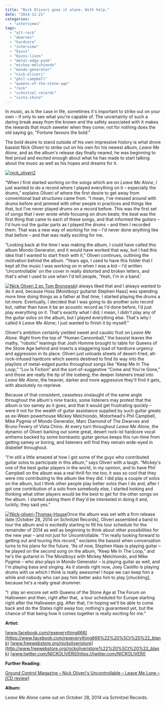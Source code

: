 ```yaml
---
title: "Nick Oliveri goes it alone. With help."
date: "2014-11-21"
categories: 
  - "interviews"
tags: 
  - "alt-rock"
  - "dwarves"
  - "hardcore"
  - "interview"
  - "kyuss"
  - "kyuss-lives"
  - "metal-edge-punk"
  - "mickey-melchiondo"
  - "mondo-generator"
  - "nick-oliveri"
  - "phil-campbell"
  - "queens-of-the-stone-age"
  - "rock"
  - "schnitzel-records"
  - "vista-chino"
---
```


In music, as is the case in life, sometimes it's important to strike out on your own – if only to see what you're capable of. The uncertainty of such a daring break away from the known and the safety associated with it makes the rewards that much sweeter when they come; not for nothing does the old saying go, "Fortune favours the bold."

The bold desire to stand outside of his own impressive history is what drove bassist Nick Oliveri to strike out on his own for his newest album, _Leave Me Alone_, and as the album's release day finally neared, he was beginning to feel proud and excited enough about what he has made to start talking about the music as well as his hopes and dreams for it.

[![nick_oliveri2](https://hellbound.ca/wp-content/uploads/2014/10/nick_oliveri2.jpg)](https://hellbound.ca/wp-content/uploads/2014/10/nick_oliveri2.jpg)

“When I first started working on the songs which are on _Leave Me Alone_, I just wanted to do a record where I played everything on it – especially the drums,” explains Oliveri of where the first desire to get away from conventional bad structures came from. “I mean, I've messed around with drums before and jammed with other people in practices and things like that, but I've never played drums on a record before. This was the first set of songs that I ever wrote while focusing on drum beats; the beat was the first thing that came to each of these songs, and that informed the guitars – I'd hum out the guitar parts as I played the drums – and then I recorded them. That was a new way of working for me – I'd never done anything like that before – and that was really exciting for me.

“Looking back at the time I was making the album, I could have called this album Mondo Generator, and it would have worked that way, but I had this idea that I wanted to start fresh with it,” Oliveri continues, outlining the motivation behind the album. “Years ago, I used to have this folder that I kept all the music I was working on in when I was a kid – I'd written 'Uncontrollable' on the cover in really distorted and broken letters, and that's what I used to use when I'd tell people, 'Yeah, I'm in a band.'

[![Nick Oliveri 2 pc Tom Bronowski](https://hellbound.ca/wp-content/uploads/2014/10/Nick-Oliveri-2-pc-Tom-Bronowski-200x300.jpg)](https://hellbound.ca/wp-content/uploads/2014/10/Nick-Oliveri-2-pc-Tom-Bronowski.jpg)I always liked that and I always wanted to do it and, because Hoss \[Moistboyz guitarist Stephen Haas\] was spending more time doing things as a father at that time, I started playing the drums a lot more. Eventually, I decided that I was going to do another solo record but, rather than have it be an acoustic record as I'd done before, I'd just play everything on it. That's exactly what I did; I mean, I didn't play any of the guitar solos on the album, but I played everything else. That's why I called it _Leave Me Alone_; I just wanted to finish it by myself.”

Oliveri's ambition certainly yielded sweet and caustic fruit on _Leave Me Alone_. Right from the top of “Human Cannonball,” the bassist leaves the mathy, “robotic” leanings that Josh Homme brought to table for Queens of the Stone Age behind and inserts a staggering load of hardcore urgency and aggression in its place. Oliveri just unloads sheets of desert-fried, alt-rock-infused hardcore which seems destined to find its way into the playlists of metal-edged punks throughout songs like “Keep Me In The Loop,” “Luv Is Fiction” and the sort-of-suggestive “Come and You're Gone,” and those are really the tip of the iceberg; the deeper listeners tread into _Leave Me Alone_, the heavier, darker and more aggressive they'll find it gets, with absolutely no reprieve.

Because of that consistent, ceaseless onslaught of the same angle throughout the album's nine tracks, some listeners may protest that the album is too samey as it goes, and that it would get frustrating quickly – were it not for the wealth of guitar assistance supplied by such guitar greats as ex-Ween powerhouse Mickey Melchiondo, Motorhead's Phil Campbell, Mike Pygmie of Mondo Generator, Marc Diamond of The Dwarves and Bruno Fevery of Vista Chino. At every turn throughout _Leave Me Alone_, the dynamic of Oliveri barking out some great, desert rock-ist hardcore vocal anthems backed by some bombastic guitar genius keeps this run-time from getting samey or boring, and listeners will find they remain wide-eyed in disbelief throughout.

“I'm still a little amazed at how I got some of the guys who contributed guitar solos to participate in this album,” says Oliveri with a laugh. “Mickey's one of the best guitar players in the world, in my opinion, and to have Phil Campbell on the album was a real thrill for me too; it was so cool that they were into contributing to the album like they did. I did play a couple of solos on the album, but I think other people play better solos than I do and, after I got one contribution of a solo from somebody else, I started looking and thinking what other players would be the best to get for the other songs on the album. I started asking them if they'd be interested in doing it and, luckily, they said yes.”

[![Nick-oliveri-Thomas-House](https://hellbound.ca/wp-content/uploads/2014/10/Nick-oliveri-Thomas-House-300x264.jpg)](https://hellbound.ca/wp-content/uploads/2014/10/Nick-oliveri-Thomas-House.jpg)Once the album was set with a firm release date \[October 28, 2014 on Schnitzel Records\], Oliveri assembled a band to tour the album and is excitedly starting to fill his tour schedule for the remainder of 2014 as well as beginning to think about other possibilities for the new year – and not just for Uncontrollable. “I'm really looking forward to getting out and touring this record,” exclaims the bassist when conversation turns to his plans for the future. “As of now, Stephen Haas is playing guitar – he played on the second song on the album, “Keep Me In The Loop,” and he's the guitarist in The Moistboyz with Mickey Melchiondo, and Mike Pygmie – who also plays in Mondo Generator – is playing guitar as well, and I'm playing bass and singing. As it stands right now, Joey Castillo is playing drums with us which I think is really awesome! I hope we can keep him a while and nobody who can pay him better asks him to play \[chuckling\], because he's a really great drummer.

"I  play an encore set with Queens of the Stone Age at The Forum on Halloween and then, right after that,  a tour scheduled for Europe starting right after the Halloween gig. After that, I'm hoping we'll be able to come back and do the States right away too; nothing's guaranteed yet, but the chance of that being how it comes together is really exciting for me.”

**Artist:**

[www.facebook.com/rexeverything666](https://www.facebook.com/rexeverything666%22%20%5Ct%20%22_blank) [www.freewebstore.org/nickoliveristore](http://www.freewebstore.org/nickoliveristore%22%20%5Ct%20%22_blank) [www.twitter.com/NICKOLIVERI](https://twitter.com/NICKOLIVERI)

**Further Reading:**

[Ground Control Magazine – Nick Oliveri's Uncontrollable – Leave Me Lone – \[CD review\]](http://groundcontrolmag.com/detail/3/3879/1/)

**Album:**

_Leave Me Alone_ came out on October 28, 2014 via Schnitzel Records.
